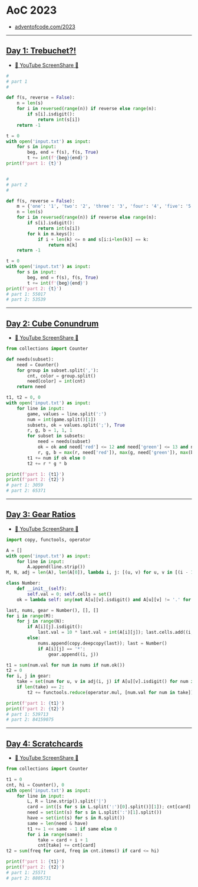 # AoC 2023
* [adventofcode.com/2023](https://adventofcode.com/2023)

---

## [Day 1: Trebuchet?!](https://adventofcode.com/2023/day/1)
* [🎨 YouTube ScreenShare 👀](https://www.youtube.com/watch?v=PWZwvm19qoQ)

```python
#
# part 1
#

def f(s, reverse = False):
    n = len(s)
    for i in reversed(range(n)) if reverse else range(n):
        if s[i].isdigit():
            return int(s[i])
    return -1

t = 0
with open('input.txt') as input:
    for s in input:
        beg, end = f(s), f(s, True)
        t += int(f'{beg}{end}')
print(f'part 1: {t}')


#
# part 2
#

def f(s, reverse = False):
    m = {'one': '1', 'two': '2', 'three': '3', 'four': '4', 'five': '5', 'six': '6', 'seven': '7', 'eight': '8', 'nine': '9'}
    n = len(s)
    for i in reversed(range(n)) if reverse else range(n):
        if s[i].isdigit():
            return int(s[i])
        for k in m.keys():
            if i + len(k) <= n and s[i:i+len(k)] == k:
                return m[k]
    return -1

t = 0
with open('input.txt') as input:
    for s in input:
        beg, end = f(s), f(s, True)
        t += int(f'{beg}{end}')
print(f'part 2: {t}')
# part 1: 55017
# part 2: 53539
```

---

## [Day 2: Cube Conundrum](https://adventofcode.com/2023/day/2)

* [🎨 YouTube ScreenShare 👀](https://www.youtube.com/watch?v=upnpeBNr7p0)

```python
from collections import Counter

def needs(subset):
    need = Counter()
    for group in subset.split(','):
        cnt, color = group.split()
        need[color] = int(cnt)
    return need

t1, t2 = 0, 0
with open('input.txt') as input:
    for line in input:
        game, values = line.split(':')
        num = int(game.split()[1])
        subsets, ok = values.split(';'), True
        r, g, b = 1, 1, 1
        for subset in subsets:
            need = needs(subset)
            ok = ok and need['red'] <= 12 and need['green'] <= 13 and need['blue'] <= 14
            r, g, b = max(r, need['red']), max(g, need['green']), max(b, need['blue'])
        t1 += num if ok else 0
        t2 += r * g * b

print(f'part 1: {t1}')
print(f'part 2: {t2}')
# part 1: 3059
# part 2: 65371
```

---

## [Day 3: Gear Ratios](https://adventofcode.com/2023/day/3)

* [🎨 YouTube ScreenShare 👀](https://www.youtube.com/watch?v=0c697p_l3_g)

```python
import copy, functools, operator

A = []
with open('input.txt') as input:
    for line in input:
        A.append(line.strip())
M, N, adj = len(A), len(A[0]), lambda i, j: [(u, v) for u, v in [(i - 1, j - 1), (i - 1, j), (i - 1, j + 1), (i, j + 1), (i + 1, j + 1), (i + 1, j), (i + 1, j - 1), (i, j - 1)] if 0 <= u < M and 0 <= v < N]

class Number:
    def __init__(self):
        self.val = 0; self.cells = set()
    ok = lambda self: any(not A[u][v].isdigit() and A[u][v] != '.' for i, j in self.cells for u, v in adj(i, j))

last, nums, gear = Number(), [], []
for i in range(M):
    for j in range(N):
        if A[i][j].isdigit():
            last.val = 10 * last.val + int(A[i][j]); last.cells.add((i, j))
        else:
            nums.append(copy.deepcopy(last)); last = Number()
            if A[i][j] == '*':
                gear.append((i, j))

t1 = sum(num.val for num in nums if num.ok())
t2 = 0
for i, j in gear:
    take = set(num for u, v in adj(i, j) if A[u][v].isdigit() for num in nums if (u, v) in num.cells)
    if len(take) == 2:
        t2 += functools.reduce(operator.mul, [num.val for num in take])

print(f'part 1: {t1}')
print(f'part 2: {t2}')
# part 1: 539713
# part 2: 84159075
```

---

## [Day 4: Scratchcards](https://adventofcode.com/2023/day/4)

* [🎨 YouTube ScreenShare 👀](https://www.youtube.com/watch?v=PDMwycgQ9uo)

```python
from collections import Counter

t1 = 0
cnt, hi = Counter(), 0
with open('input.txt') as input:
    for line in input:
        L, R = line.strip().split('|')
        card = int([s for s in L.split(':')[0].split()][1]); cnt[card] += 1; hi = max(hi, card)
        need = set(int(s) for s in L.split(':')[1].split())
        have = set(int(s) for s in R.split())
        same = len(need & have)
        t1 += 1 << same - 1 if same else 0
        for i in range(same):
            take = card + i + 1
            cnt[take] += cnt[card]
t2 = sum(freq for card, freq in cnt.items() if card <= hi)

print(f'part 1: {t1}')
print(f'part 2: {t2}')
# part 1: 25571
# part 2: 8805731
```

